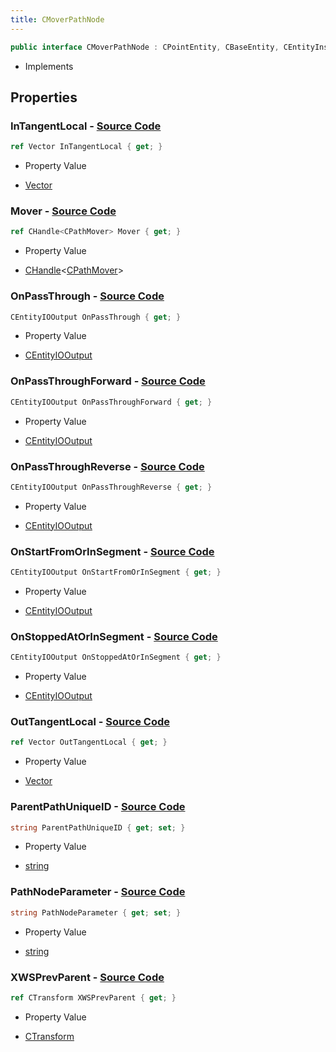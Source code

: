 ```yaml
---
title: CMoverPathNode
---
```


```csharp
public interface CMoverPathNode : CPointEntity, CBaseEntity, CEntityInstance, ISchemaClass<CEntityInstance>, ISchemaClass<CBaseEntity>, ISchemaClass<CPointEntity>, ISchemaClass<CMoverPathNode>, ISchemaField, ISchemaClass, INativeHandle
```

- Implements

## Properties

### **InTangentLocal** - [Source Code](https://github.com/swiftly-solution/swiftlys2/blob/main/managed/src/SwiftlyS2.Generated/Schemas/Interfaces/CMoverPathNode.cs#L16)

```csharp
ref Vector InTangentLocal { get; }
```

- Property Value

- [Vector](/docs/api/shared/natives/vector)

### **Mover** - [Source Code](https://github.com/swiftly-solution/swiftlys2/blob/main/managed/src/SwiftlyS2.Generated/Schemas/Interfaces/CMoverPathNode.cs#L34)

```csharp
ref CHandle<CPathMover> Mover { get; }
```

- Property Value

- [CHandle](/docs/api/shared/natives/chandle-1)<[CPathMover](/docs/api/shared/schemadefinitions/cpathmover)>

### **OnPassThrough** - [Source Code](https://github.com/swiftly-solution/swiftlys2/blob/main/managed/src/SwiftlyS2.Generated/Schemas/Interfaces/CMoverPathNode.cs#L28)

```csharp
CEntityIOOutput OnPassThrough { get; }
```

- Property Value

- [CEntityIOOutput](/docs/api/shared/schemadefinitions/centityiooutput)

### **OnPassThroughForward** - [Source Code](https://github.com/swiftly-solution/swiftlys2/blob/main/managed/src/SwiftlyS2.Generated/Schemas/Interfaces/CMoverPathNode.cs#L30)

```csharp
CEntityIOOutput OnPassThroughForward { get; }
```

- Property Value

- [CEntityIOOutput](/docs/api/shared/schemadefinitions/centityiooutput)

### **OnPassThroughReverse** - [Source Code](https://github.com/swiftly-solution/swiftlys2/blob/main/managed/src/SwiftlyS2.Generated/Schemas/Interfaces/CMoverPathNode.cs#L32)

```csharp
CEntityIOOutput OnPassThroughReverse { get; }
```

- Property Value

- [CEntityIOOutput](/docs/api/shared/schemadefinitions/centityiooutput)

### **OnStartFromOrInSegment** - [Source Code](https://github.com/swiftly-solution/swiftlys2/blob/main/managed/src/SwiftlyS2.Generated/Schemas/Interfaces/CMoverPathNode.cs#L24)

```csharp
CEntityIOOutput OnStartFromOrInSegment { get; }
```

- Property Value

- [CEntityIOOutput](/docs/api/shared/schemadefinitions/centityiooutput)

### **OnStoppedAtOrInSegment** - [Source Code](https://github.com/swiftly-solution/swiftlys2/blob/main/managed/src/SwiftlyS2.Generated/Schemas/Interfaces/CMoverPathNode.cs#L26)

```csharp
CEntityIOOutput OnStoppedAtOrInSegment { get; }
```

- Property Value

- [CEntityIOOutput](/docs/api/shared/schemadefinitions/centityiooutput)

### **OutTangentLocal** - [Source Code](https://github.com/swiftly-solution/swiftlys2/blob/main/managed/src/SwiftlyS2.Generated/Schemas/Interfaces/CMoverPathNode.cs#L18)

```csharp
ref Vector OutTangentLocal { get; }
```

- Property Value

- [Vector](/docs/api/shared/natives/vector)

### **ParentPathUniqueID** - [Source Code](https://github.com/swiftly-solution/swiftlys2/blob/main/managed/src/SwiftlyS2.Generated/Schemas/Interfaces/CMoverPathNode.cs#L20)

```csharp
string ParentPathUniqueID { get; set; }
```

- Property Value

- [string](https://learn.microsoft.com/dotnet/api/system.string)

### **PathNodeParameter** - [Source Code](https://github.com/swiftly-solution/swiftlys2/blob/main/managed/src/SwiftlyS2.Generated/Schemas/Interfaces/CMoverPathNode.cs#L22)

```csharp
string PathNodeParameter { get; set; }
```

- Property Value

- [string](https://learn.microsoft.com/dotnet/api/system.string)

### **XWSPrevParent** - [Source Code](https://github.com/swiftly-solution/swiftlys2/blob/main/managed/src/SwiftlyS2.Generated/Schemas/Interfaces/CMoverPathNode.cs#L36)

```csharp
ref CTransform XWSPrevParent { get; }
```

- Property Value

- [CTransform](/docs/api/shared/natives/ctransform)

